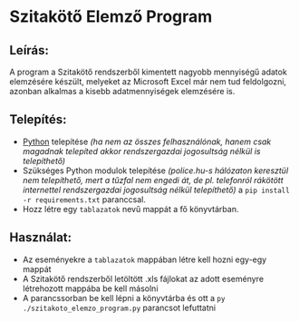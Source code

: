 <h1>Szitakötő Elemző Program</h1>

<h2>Leírás:</h2>
<p>A program a Szitakötő rendszerből kimentett nagyobb mennyiségű adatok elemzésére készült, melyeket az Microsoft Excel már nem tud feldolgozni, azonban alkalmas a kisebb adatmennyiségek elemzésére is.</p>

<h2>Telepítés:</h2>
  <ul>
    <li><a href="https://www.python.org/downloads/">Python</a> telepítése <i>(ha nem az összes felhasználónak, hanem csak magadnak telepíted akkor rendszergazdai jogosultság nélkül is telepíthető)</i></li>
    <li>Szükséges Python modulok telepítése <i>(police.hu-s hálózaton keresztül nem telepíthető, mert a tűzfal nem engedi át, de pl. telefonról rákötött internettel rendszergazdai jogosultság nélkül telepíthető)</i> a <code>pip install -r requirements.txt</code> paranccsal.</li>
    <li>Hozz létre egy <code>tablazatok</code> nevű mappát a fő könyvtárban.</li>
  </ul>


<h2>Használat:</h2>
  <ul>
    <li>Az eseményekre a <code>tablazatok</code> mappában létre kell hozni egy-egy mappát</li>
    <li>A Szitakötő rendszerből letöltött .xls fájlokat az adott eseményre létrehozott mappába be kell másolni</li>
    <li>A parancssorban be kell lépni a könyvtárba és ott a <code>py ./szitakoto_elemzo_program.py</code> parancsot lefuttatni</li>
  </ul>
